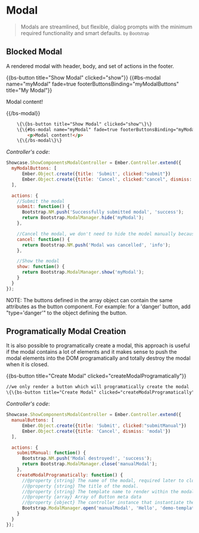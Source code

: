 # Modal

> Modals are streamlined, but flexible, dialog prompts with the minimum required functionality and smart defaults.
<small>by Bootstrap</small>

## Blocked Modal

A rendered modal with header, body, and set of actions in the footer.

<div class="bs-example">
    {{bs-button title="Show Modal" clicked="show"}}
    {{#bs-modal name="myModal" fade=true footerButtonsBinding="myModalButtons" title="My Modal"}}
        <p>Modal content!</p>
    {{/bs-modal}}
</div>

``` html
    \{\{bs-button title="Show Modal" clicked="show"\}\}
    \{\{#bs-modal name="myModal" fade=true footerButtonsBinding="myModalButtons" title="My Modal"\}\}
        <p>Modal content!</p>
    \{\{/bs-modal\}\}
```

_Controller's code_:

``` javascript
Showcase.ShowComponentsModalController = Ember.Controller.extend({
  myModalButtons: [
      Ember.Object.create({title: 'Submit', clicked:"submit"})
      Ember.Object.create({title: 'Cancel', clicked:"cancel", dismiss: 'modal'})
  ],

  actions: {
    //Submit the modal
    submit: function() {
      Bootstrap.NM.push('Successfully submitted modal', 'success');
      return Bootstrap.ModalManager.hide('myModal');
    },

    //Cancel the modal, we don't need to hide the model manually because we set {..., dismiss: 'modal'} on the button meta data
    cancel: function() {
      return Bootstrap.NM.push('Modal was cancelled', 'info');
    },

    //Show the modal
    show: function() {
      return Bootstrap.ModalManager.show('myModal');
    }
  }
});
```
NOTE: The buttons defined in the array object can contain the same attributes as the button component. For example: for a 'danger' button, add "type='danger'" to the object defining the button.


## Programatically Modal Creation

It is also possible to programatically create a modal, this approach is useful if the modal contains a lot of elements and it makes sense to push the modal elements into the DOM programatically and totally destroy the modal when it is closed.


<div class="bs-example">
    {{bs-button title="Create Modal" clicked="createModalProgramatically"}}
</div>

``` html
//we only render a button which will programatically create the modal
\{\{bs-button title="Create Modal" clicked="createModalProgramatically"\}\}
```

_Controller's code_:

``` javascript
Showcase.ShowComponentsModalController = Ember.Controller.extend({
  manualButtons: [
      Ember.Object.create({title: 'Submit', clicked:"submitManual"})
      Ember.Object.create({title: 'Cancel', dismiss: 'modal'})
  ],

  actions: {
    submitManual: function() {
      Bootstrap.NM.push('Modal destroyed!', 'success');
      return Bootstrap.ModalManager.close('manualModal');
    },
    createModalProgramatically: function() {
      //@property {string} The name of the modal, required later to close the modal (see submitManual function above)
      //@property {string} The title of the modal.
      //@property {string} The template name to render within the modal body, a View class may also be specified.
      //@property {array} Array of Button meta data
      //@property {object} The controller instance that instantiate the modal.
      Bootstrap.ModalManager.open('manualModal', 'Hello', 'demo-template', this.manualButtons, this);
    }
  }
});
```
